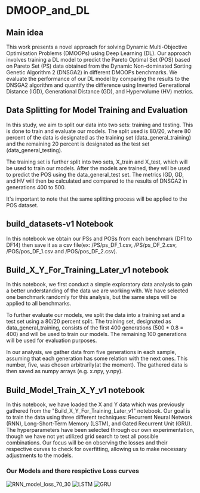 # DMOOP_and_DL

## Main idea
This work presents a novel approach for solving Dynamic Multi-Objective Optimisation Problems (DMOOPs) using Deep Learning (DL). Our approach involves training a DL model to predict the Pareto Optimal Set (POS) based on Pareto Set (PS) data obtained from the Dynamic Non-dominated Sorting Genetic Algorithm 2 (DNSGA2) in different DMOOPs benchmarks. We evaluate the performance of our DL model by comparing the results to the DNSGA2 algorithm and quantify the difference using Inverted Generational Distance (IGD), Generational Distance (GD), and Hypervolume (HV) metrics.

## Data Splitting for Model Training and Evaluation

In this study, we aim to split our data into two sets: training and testing. This is done to train and evaluate our models. The split used is 80/20, where 80 percent of the data is designated as the training set (data_general_training) and the remaining 20 percent is designated as the test set (data_general_testing).

The training set is further split into two sets, X_train and X_test, which will be used to train our models. After the models are trained, they will be used to predict the POS using the data_general_test set. The metrics IGD, GD, and HV will then be calculated and compared to the results of DNSGA2 in generations 400 to 500.

It's important to note that the same splitting process will be applied to the POS dataset.

## build_datasets-v1 Notebook
In this notebook we obtain our PSs and POSs from each benchmark (DF1 to DF14) then save it as a csv file(ex: /PS/ps_DF_1.csv, /PS/ps_DF_2.csv, /POS/pos_DF_1.csv and /POS/pos_DF_2.csv).

## Build_X_Y_For_Training_Later_v1 notebook
In this notebook, we first conduct a simple exploratory data analysis to gain a better understanding of the data we are working with. We have selected one benchmark randomly for this analysis, but the same steps will be applied to all benchmarks.

To further evaluate our models, we split the data into a training set and a test set using a 80/20 percent split. The training set, designated as data_general_training, consists of the first 400 generations (500 * 0.8 = 400) and will be used to train our models. The remaining 100 generations will be used for evaluation purposes.

In our analysis, we gather data from five generations in each sample, assuming that each generation has some relation with the next ones. This number, five, was chosen arbitrarily(at the moment). The gathered data is then saved as numpy arrays (e.g. x.npy, y.npy).

## Build_Model_Train_X_Y_v1 notebook
In this notebook, we have loaded the X and Y data which was previously gathered from the "Build_X_Y_For_Training_Later_v1" notebook. Our goal is to train the data using three different techniques: Recurrent Neural Network (RNN), Long-Short-Term Memory (LSTM), and Gated Recurrent Unit (GRU). The hyperparameters have been selected through our own experimentation, though we have not yet utilized grid search to test all possible combinations. Our focus will be on observing the losses and their respective curves to check for overfitting, allowing us to make necessary adjustments to the models.

### Our Models and there respictive Loss curves
![RNN_model_loss_70_30](DMOOP_and_DL/performance/RNN_model_loss_70_30.png)
![LSTM](DMOOP_and_DL/performance/LSTM_model_loss_70_30.png)
![GRU](DMOOP_and_DL/performance/GRU_model_loss_70_30.png)
